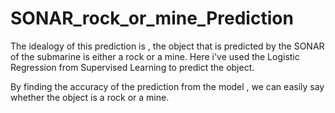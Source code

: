 # SONAR_rock_or_mine_Prediction

The idealogy of this prediction is , the object that is predicted by the SONAR of the submarine is either a rock or a mine. Here i've used the Logistic Regression from Supervised Learning to predict the object.

By finding the accuracy of the prediction from the model , we can easily say whether the object is a rock or a mine.
